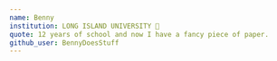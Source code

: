 ```yaml
---
name: Benny
institution: LONG ISLAND UNIVERSITY 🚩
quote: 12 years of school and now I have a fancy piece of paper.
github_user: BennyDoesStuff
---
```

